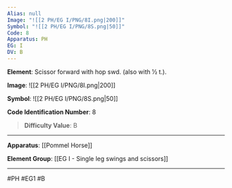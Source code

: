 ```yaml
---
Alias: null
Image: "![[2 PH/EG I/PNG/8I.png|200]]"
Symbol: "![[2 PH/EG I/PNG/8S.png|50]]"
Code: 8
Apparatus: PH
EG: I
DV: B
---
```

**Element**: Scissor forward with hop swd. (also with 1⁄2 t.).

**Image**:
![[2 PH/EG I/PNG/8I.png|200]]

**Symbol**:
![[2 PH/EG I/PNG/8S.png|50]]

**Code Identification Number**: 8

>**Difficulty Value**: B

___
**Apparatus**: [[Pommel Horse]]

**Element Group**: [[EG I -  Single leg swings and scissors]]
___
#PH #EG1 #B
